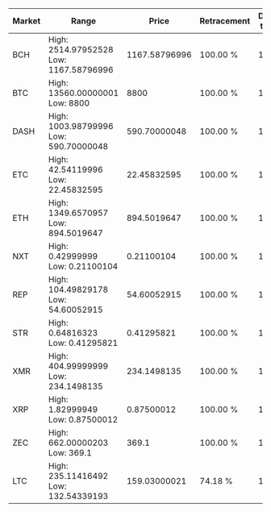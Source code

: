 | Market | Range | Price| Retracement | Doubles to 50% |
| --- | --- | --- | --- | --- |
| BCH | High: 2514.97952528<br />Low: 1167.58796996 | 1167.58796996 | 100.00 % | 1.58 |
| BTC | High: 13560.00000001<br />Low: 8800 | 8800 | 100.00 % | 1.27 |
| DASH | High: 1003.98799996<br />Low: 590.70000048 | 590.70000048 | 100.00 % | 1.35 |
| ETC | High: 42.54119996<br />Low: 22.45832595 | 22.45832595 | 100.00 % | 1.45 |
| ETH | High: 1349.6570957<br />Low: 894.5019647 | 894.5019647 | 100.00 % | 1.25 |
| NXT | High: 0.42999999<br />Low: 0.21100104 | 0.21100104 | 100.00 % | 1.52 |
| REP | High: 104.49829178<br />Low: 54.60052915 | 54.60052915 | 100.00 % | 1.46 |
| STR | High: 0.64816323<br />Low: 0.41295821 | 0.41295821 | 100.00 % | 1.28 |
| XMR | High: 404.99999999<br />Low: 234.1498135 | 234.1498135 | 100.00 % | 1.36 |
| XRP | High: 1.82999949<br />Low: 0.87500012 | 0.87500012 | 100.00 % | 1.55 |
| ZEC | High: 662.00000203<br />Low: 369.1 | 369.1 | 100.00 % | 1.40 |
| LTC | High: 235.11416492<br />Low: 132.54339193 | 159.03000021 | 74.18 % | 1.16 |

